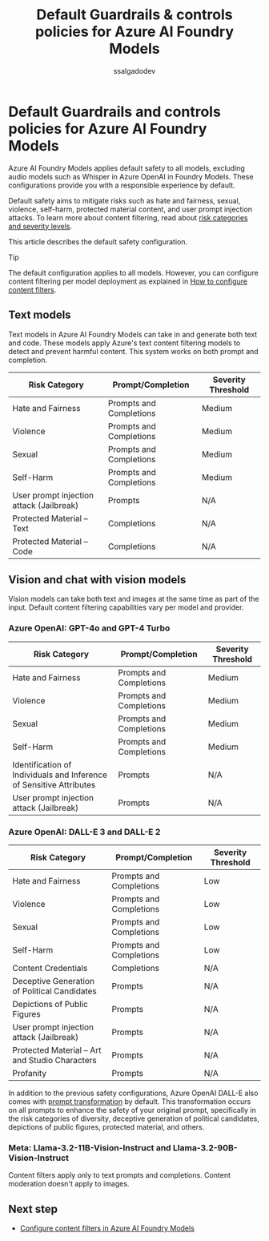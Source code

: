 ﻿---
title: Default Guardrails & controls policies for Azure AI Foundry Models
titleSuffix: Azure AI Foundry
description: Learn how Azure AI Foundry Models applies default safety policies and content filtering to help ensure responsible AI usage.
author: ssalgadodev
ms.author: ssalgado
ms.reviewer: yinchang
reviewer: ychang-msft
ms.service: azure-ai-model-inference
ms.topic: concept-article
ms.date: 08/29/2025
ai-usage: ai-assisted

#CustomerIntent: As a developer or AI practitioner, I want to understand the default safety policies and content filtering configurations applied to Azure AI Foundry Models so that I can ensure my AI applications comply with responsible AI practices and understand what safety measures are in place by default.
---

# Default Guardrails and controls policies for Azure AI Foundry Models

Azure AI Foundry Models applies default safety to all models, excluding audio models such as Whisper in Azure OpenAI in Foundry Models. These configurations provide you with a responsible experience by default.

Default safety aims to mitigate risks such as hate and fairness, sexual, violence, self-harm, protected material content, and user prompt injection attacks. To learn more about content filtering, read about [risk categories and severity levels](../../model-inference/concepts/content-filter.md).

This article describes the default safety configuration.

> [!TIP]
> The default configuration applies to all models. However, you can configure content filtering per model deployment as explained in [How to configure content filters](../../model-inference/how-to/configure-content-filters.md).

## Text models

Text models in Azure AI Foundry Models can take in and generate both text and code. These models apply Azure's text content filtering models to detect and prevent harmful content. This system works on both prompt and completion. 

| Risk Category                             | Prompt/Completion      | Severity Threshold  |
|-------------------------------------------|------------------------|---------------------|
| Hate and Fairness                         | Prompts and Completions| Medium              |
| Violence                                  | Prompts and Completions| Medium              |
| Sexual                                    | Prompts and Completions| Medium              |
| Self-Harm                                 | Prompts and Completions| Medium              |
| User prompt injection attack (Jailbreak)  | Prompts                | N/A                 |
| Protected Material – Text                 | Completions            | N/A                 |
| Protected Material – Code                 | Completions            | N/A                 |

## Vision and chat with vision models

Vision models can take both text and images at the same time as part of the input. Default content filtering capabilities vary per model and provider.

### Azure OpenAI: GPT-4o and GPT-4 Turbo

| Risk Category                                                       | Prompt/Completion      | Severity Threshold |
|---------------------------------------------------------------------|------------------------|---------------------|
| Hate and Fairness                                                   | Prompts and Completions| Medium              |
| Violence                                                            | Prompts and Completions| Medium              |
| Sexual                                                              | Prompts and Completions| Medium              |
| Self-Harm                                                           | Prompts and Completions| Medium              |
| Identification of Individuals and Inference of Sensitive Attributes | Prompts                | N/A                 |
| User prompt injection attack (Jailbreak)                            | Prompts                | N/A                 |

### Azure OpenAI: DALL-E 3 and DALL-E 2

| Risk Category                                     | Prompt/Completion      | Severity Threshold |
|---------------------------------------------------|------------------------|---------------------|
| Hate and Fairness                                 | Prompts and Completions| Low                 |
| Violence                                          | Prompts and Completions| Low                 |
| Sexual                                            | Prompts and Completions| Low                 |
| Self-Harm                                         | Prompts and Completions| Low                 |
| Content Credentials                               | Completions            | N/A                 |
| Deceptive Generation of Political Candidates      | Prompts                | N/A                 |
| Depictions of Public Figures                      | Prompts                | N/A                 |
| User prompt injection attack (Jailbreak)          | Prompts                | N/A                 |
| Protected Material – Art and Studio Characters    | Prompts                | N/A                 |
| Profanity                                         | Prompts                | N/A                 |


In addition to the previous safety configurations, Azure OpenAI DALL-E also comes with [prompt transformation](../../openai/concepts/prompt-transformation.md) by default. This transformation occurs on all prompts to enhance the safety of your original prompt, specifically in the risk categories of diversity, deceptive generation of political candidates, depictions of public figures, protected material, and others. 

### Meta: Llama-3.2-11B-Vision-Instruct and Llama-3.2-90B-Vision-Instruct

Content filters apply only to text prompts and completions. Content moderation doesn't apply to images.

## Next step

* [Configure content filters in Azure AI Foundry Models](../../model-inference/how-to/configure-content-filters.md)